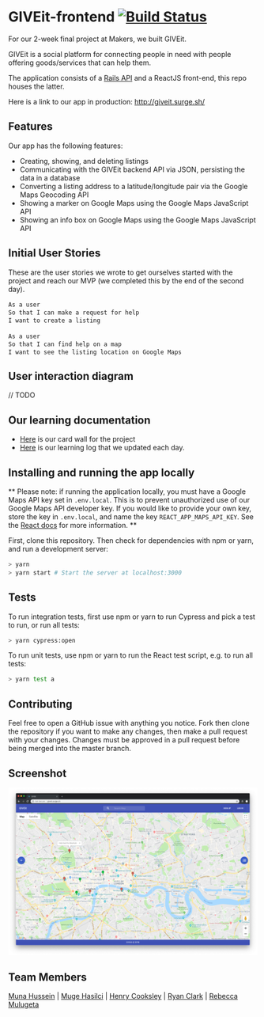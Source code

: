 # GIVEit-frontend  [![Build Status](https://travis-ci.org/MugeHasilci/GIVEit-frontend.svg?branch=master)](https://travis-ci.org/becc-mu/GIVEit-frontend)

For our 2-week final project at Makers, we built GIVEit.

GIVEit is a social platform for connecting people in need with people offering goods/services that can help them.

The application consists of a [Rails API](https://github.com/becc-mu/GIVEit-backend) and a ReactJS front-end, this repo houses the latter.

Here is a link to our app in production: http://giveit.surge.sh/

## Features

Our app has the following features:
 - Creating, showing, and deleting listings
 - Communicating with the GIVEit backend API via JSON, persisting the data in a database
 - Converting a listing address to a latitude/longitude pair via the Google Maps Geocoding API
 - Showing a marker on Google Maps using the Google Maps JavaScript API
 - Showing an info box on Google Maps using the Google Maps JavaScript API

## Initial User Stories

These are the user stories we wrote to get ourselves started with the project and reach our MVP (we completed this by the end of the second day).

```
As a user
So that I can make a request for help
I want to create a listing

As a user
So that I can find help on a map
I want to see the listing location on Google Maps

```

## User interaction diagram
// TODO

## Our learning documentation
- [Here](https://trello.com/b/fCE5cFQb/giveit) is our card wall for the project
- [Here](https://github.com/MugeHasilci/GIVEit-frontend/wiki) is our learning log that we updated each day.

## Installing and running the app locally

**
Please note: if running the application locally, you must have a Google Maps API key set in `.env.local`. This is to prevent unauthorized use of our Google Maps API developer key. If you would like to provide your own key, store the key in `.env.local`, and name the key `REACT_APP_MAPS_API_KEY`. See the [React docs](https://facebook.github.io/create-react-app/docs/adding-custom-environment-variables) for more information.
**

First, clone this repository. Then check for dependencies with npm or yarn, and run a development server:

```bash
> yarn
> yarn start # Start the server at localhost:3000
```

## Tests

To run integration tests, first use npm or yarn to run Cypress and pick a test to run, or run all tests:
```bash
> yarn cypress:open
```
To run unit tests, use npm or yarn to run the React test script, e.g. to run all tests:
```bash
> yarn test a
```

## Contributing

Feel free to open a GitHub issue with anything you notice. Fork then clone the repository if you want to make any changes, then make a pull request with your changes. Changes must be approved in a pull request before being merged into the master branch.

## Screenshot

![Screenshot 1](./public/screenshots/final-app.png)

## Team Members
[Muna Hussein](https://github.com/MHUS25) |
[Muge Hasilci](https://github.com/MugeHasilci) |
[Henry Cooksley](https://github.com/hnryjmes)  |
[Ryan Clark](https://github.com/RyanWolfen7)  |
[Rebecca Mulugeta](https://github.com/becc-mu)
